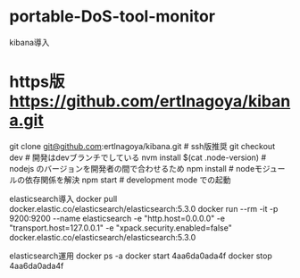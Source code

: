 # portable-DoS-tool-monitor

kibana導入
# https版 https://github.com/ertlnagoya/kibana.git
git clone git@github.com:ertlnagoya/kibana.git # ssh版推奨
git checkout dev # 開発はdevブランチでしている
nvm install $(cat .node-version) # nodejs のバージョンを開発者の間で合わせるため
npm install # nodeモジュールの依存関係を解決
npm start # development mode での起動

elasticsearch導入
docker pull docker.elastic.co/elasticsearch/elasticsearch:5.3.0
docker run --rm -it -p 9200:9200 --name elasticsearch -e "http.host=0.0.0.0" -e "transport.host=127.0.0.1" -e "xpack.security.enabled=false" docker.elastic.co/elasticsearch/elasticsearch:5.3.0

elasticsearch運用
docker ps -a
docker start 4aa6da0ada4f
docker stop 4aa6da0ada4f
